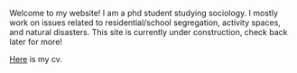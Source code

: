 Welcome to my website! I am a phd student studying sociology. I mostly work on issues related to residential/school segregation, activity spaces, and natural disasters. This site is currently under construction, check back later for more!

[Here](https://drive.google.com/file/d/14aY0HN5zfKkvqx1UXPaWMbti41_PsqSO/view?usp=sharing) is my cv. 
